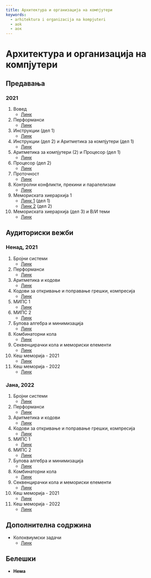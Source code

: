 ```yaml
---
title: Архитектура и организација на компјутери
keywords:
  - arhitektura i organizacija na kompjuteri
  - aok
  - аок
---
```


# Архитектура и организација на компјутери

## Предавања

### 2021

1. Вовед
   - [Линк](https://bbb-lb.finki.ukim.mk/playback/presentation/2.3/04a537936b1521f0c01f86deab9f491d03b71d6d-1613723979243?meetingId=04a537936b1521f0c01f86deab9f491d03b71d6d-1613723979243)
2. Перформанси
   - [Линк](https://bbb-lb.finki.ukim.mk/playback/presentation/2.3/04a537936b1521f0c01f86deab9f491d03b71d6d-1613983791945?meetingId=04a537936b1521f0c01f86deab9f491d03b71d6d-1613983791945)
3. Инструкции (дел 1)
   - [Линк](https://bbb-lb.finki.ukim.mk/playback/presentation/2.3/04a537936b1521f0c01f86deab9f491d03b71d6d-1614587863476?meetingId=04a537936b1521f0c01f86deab9f491d03b71d6d-1614587863476)
4. Инструкции (дел 2) и Аритметика за компјутери (дел 1)
   - [Линк](https://bbb-lb.finki.ukim.mk/playback/presentation/2.3/04a537936b1521f0c01f86deab9f491d03b71d6d-1615192941923?meetingId=04a537936b1521f0c01f86deab9f491d03b71d6d-1615192941923)
5. Аритметика за компјутери (2) и Процесор (дел 1)
   - [Линк](https://bbb-lb.finki.ukim.mk/playback/presentation/2.3/04a537936b1521f0c01f86deab9f491d03b71d6d-1615795289430?meetingId=04a537936b1521f0c01f86deab9f491d03b71d6d-1615795289430)
6. Процесор (дел 2)
   - [Линк](https://bbb-lb.finki.ukim.mk/playback/presentation/2.3/04a537936b1521f0c01f86deab9f491d03b71d6d-1616402751369?meetingId=04a537936b1521f0c01f86deab9f491d03b71d6d-1616402751369)
7. Проточност
   - [Линк](https://bbb-lb.finki.ukim.mk/playback/presentation/2.3/04a537936b1521f0c01f86deab9f491d03b71d6d-1617004686243?meetingId=04a537936b1521f0c01f86deab9f491d03b71d6d-1617004686243)
8. Контролни конфликти, прекини и паралелизам
   - [Линк](https://bbb-lb.finki.ukim.mk/playback/presentation/2.3/04a537936b1521f0c01f86deab9f491d03b71d6d-1618209884860?meetingId=04a537936b1521f0c01f86deab9f491d03b71d6d-1618209884860)
9. Мемориската хиерархија 1
   - [Линк 1](https://bbb-lb.finki.ukim.mk/playback/presentation/2.3/04a537936b1521f0c01f86deab9f491d03b71d6d-1618818586533?meetingId=04a537936b1521f0c01f86deab9f491d03b71d6d-1618818586533) (дел 1)
   - [Линк 2](https://bbb-lb.finki.ukim.mk/playback/presentation/2.3/04a537936b1521f0c01f86deab9f491d03b71d6d-1619423137486?meetingId=04a537936b1521f0c01f86deab9f491d03b71d6d-1619423137486) (дел 2)
10. Мемориската хиерархија (дел 3) и В/И теми
    - [Линк](https://bbb-lb.finki.ukim.mk/playback/presentation/2.3/04a537936b1521f0c01f86deab9f491d03b71d6d-1620633095659?meetingId=04a537936b1521f0c01f86deab9f491d03b71d6d-1620633095659)

## Аудиториски вежби

### Ненад, 2021

1. Бројни системи
   - [Линк](https://bbb-lb.finki.ukim.mk/playback/presentation/2.3/960c7dee86697da72cf2d4ffdf46214e848b4134-1614077380198?meetingId=960c7dee86697da72cf2d4ffdf46214e848b4134-1614077380198)
2. Перформанси
   - [Линк](https://bbb-lb.finki.ukim.mk/playback/presentation/2.3/960c7dee86697da72cf2d4ffdf46214e848b4134-1614680926126?meetingId=960c7dee86697da72cf2d4ffdf46214e848b4134-1614680926126)
3. Аритметика и кодови
   - [Линк](https://bbb-lb.finki.ukim.mk/playback/presentation/2.3/960c7dee86697da72cf2d4ffdf46214e848b4134-1615218501146?meetingId=960c7dee86697da72cf2d4ffdf46214e848b4134-1615218501146)
4. Кодови за откривање и поправање грешки, компресија
   - [Линк](https://bbb-lb.finki.ukim.mk/playback/presentation/2.3/960c7dee86697da72cf2d4ffdf46214e848b4134-1615823361551?meetingId=960c7dee86697da72cf2d4ffdf46214e848b4134-1615823361551)
5. МИПС 1
   - [Линк](https://bbb-lb.finki.ukim.mk/playback/presentation/2.3/960c7dee86697da72cf2d4ffdf46214e848b4134-1616428106024?meetingId=960c7dee86697da72cf2d4ffdf46214e848b4134-1616428106024)
6. МИПС 2
   - [Линк](https://bbb-lb.finki.ukim.mk/playback/presentation/2.3/960c7dee86697da72cf2d4ffdf46214e848b4134-1618239242400?meetingId=960c7dee86697da72cf2d4ffdf46214e848b4134-1618239242400)
7. Булова алгебра и минимизација
   - [Линк](https://bbb-lb.finki.ukim.mk/playback/presentation/2.3/960c7dee86697da72cf2d4ffdf46214e848b4134-1618909245815?meetingId=960c7dee86697da72cf2d4ffdf46214e848b4134-1618909245815)
8. Комбинаторни кола
   - [Линк](https://bbb-lb.finki.ukim.mk/playback/presentation/2.3/960c7dee86697da72cf2d4ffdf46214e848b4134-1619448715256?meetingId=960c7dee86697da72cf2d4ffdf46214e848b4134-1619448715256)
9. Секвенцирачки кола и мемориски елементи
   - [Линк](https://bbb-lb.finki.ukim.mk/playback/presentation/2.3/960c7dee86697da72cf2d4ffdf46214e848b4134-1620294471416?meetingId=960c7dee86697da72cf2d4ffdf46214e848b4134-1620294471416)
10. Кеш меморија - 2021
    - [Линк](https://bbb-lb.finki.ukim.mk/playback/presentation/2.3/960c7dee86697da72cf2d4ffdf46214e848b4134-1620658470362?meetingId=960c7dee86697da72cf2d4ffdf46214e848b4134-1620658470362)
11. Кеш меморија - 2022
    - [Линк](https://bbb-lb.finki.ukim.mk/playback/presentation/2.3/12e5b1c859eaf606edd8474a6fbe105f27ff871a-1652194555211)

### Јана, 2022

1. Бројни системи
   - [Линк](https://bbb-lb.finki.ukim.mk/playback/presentation/2.3/65091a99729773693d0f51e9ab957408adb59c5f-1645523154157)
2. Перформанси
   - [Линк](https://bbb-lb.finki.ukim.mk/playback/presentation/2.3/65091a99729773693d0f51e9ab957408adb59c5f-1646210118411)
3. Аритметика и кодови
   - [Линк](https://bbb-lb.finki.ukim.mk/playback/presentation/2.3/65091a99729773693d0f51e9ab957408adb59c5f-1646814178048)
4. Кодови за откривање и поправање грешки, компресија
   - [Линк](https://bbb-lb.finki.ukim.mk/playback/presentation/2.3/65091a99729773693d0f51e9ab957408adb59c5f-1647337465117)
5. МИПС 1
   - [Линк](https://bbb-lb.finki.ukim.mk/playback/presentation/2.3/65091a99729773693d0f51e9ab957408adb59c5f-1647941991967)
6. МИПС 2
   - [Линк](https://bbb-lb.finki.ukim.mk/playback/presentation/2.3/65091a99729773693d0f51e9ab957408adb59c5f-1648543697527)
7. Булова алгебра и минимизација
   - [Линк](https://bbb-lb.finki.ukim.mk/playback/presentation/2.3/65091a99729773693d0f51e9ab957408adb59c5f-1649753395615)
8. Комбинаторни кола
   - [Линк](https://bbb-lb.finki.ukim.mk/playback/presentation/2.3/65091a99729773693d0f51e9ab957408adb59c5f-1650357650411)
9. Секвенцирачки кола и мемориски елементи
   - [Линк](https://bbb-lb.finki.ukim.mk/playback/presentation/2.3/65091a99729773693d0f51e9ab957408adb59c5f-1650963157476)
10. Кеш меморија - 2021
    - [Линк](https://bbb-lb.finki.ukim.mk/playback/presentation/2.3/65091a99729773693d0f51e9ab957408adb59c5f-1651567728885)
11. Кеш меморија - 2022
    - [Линк](https://bbb-lb.finki.ukim.mk/playback/presentation/2.3/65091a99729773693d0f51e9ab957408adb59c5f-1652171999427)

## Дополнителна содржина

- Колоквиумски задачи
  - [Линк](https://bbb-lb.finki.ukim.mk/playback/presentation/2.3/65091a99729773693d0f51e9ab957408adb59c5f-1652777229764)

## Белешки

- **Нема**

